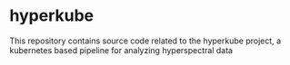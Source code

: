# hyperkube
This repository contains source code related to the hyperkube project, a kubernetes based pipeline for analyzing hyperspectral data
